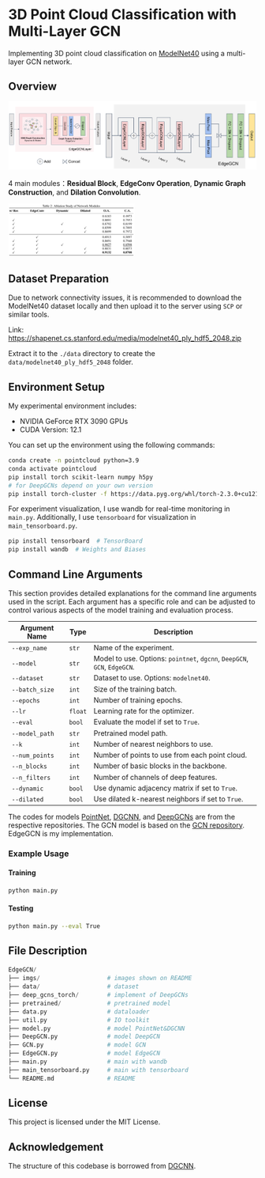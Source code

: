 # 3D Point Cloud Classification with Multi-Layer GCN

Implementing 3D point cloud classification on [ModelNet40](https://modelnet.cs.princeton.edu/) using a multi-layer GCN network.

## Overview

![framework](.\imgs\framework.png)

4 main modules：**Residual Block**, **EdgeConv Operation**, **Dynamic Graph Construction**,  and **Dilation Convolution**.

<img src=".\imgs\exp.png" alt="exp" style="zoom:25%;" />

## Dataset Preparation

Due to network connectivity issues, it is recommended to download the ModelNet40 dataset locally and then upload it to the server using `SCP` or similar tools.

Link: https://shapenet.cs.stanford.edu/media/modelnet40_ply_hdf5_2048.zip

Extract it to the `./data` directory to create the `data/modelnet40_ply_hdf5_2048` folder.

## Environment Setup

My experimental environment includes:

- NVIDIA GeForce RTX 3090 GPUs
- CUDA Version: 12.1

You can set up the environment using the following commands:

```sh
conda create -n pointcloud python=3.9
conda activate pointcloud
pip install torch scikit-learn numpy h5py
# for DeepGCNs depend on your own version
pip install torch-cluster -f https://data.pyg.org/whl/torch-2.3.0+cu121.html
```

For experiment visualization, I use wandb for real-time monitoring in `main.py`. Additionally, I use `tensorboard` for visualization in `main_tensorboard.py`.

```sh
pip install tensorboard  # TensorBoard
pip install wandb  # Weights and Biases
```

## Command Line Arguments

This section provides detailed explanations for the command line arguments used in the script. Each argument has a specific role and can be adjusted to control various aspects of the model training and evaluation process.

| Argument Name  | Type    | Description                                                  |
| -------------- | ------- | ------------------------------------------------------------ |
| `--exp_name`   | `str`   | Name of the experiment.                                      |
| `--model`      | `str`   | Model to use. Options: `pointnet`, `dgcnn`, `DeepGCN`, `GCN`, `EdgeGCN`. |
| `--dataset`    | `str`   | Dataset to use. Options: `modelnet40`.                       |
| `--batch_size` | `int`   | Size of the training batch.                                  |
| `--epochs`     | `int`   | Number of training epochs.                                   |
| `--lr`         | `float` | Learning rate for the optimizer.                             |
| `--eval`       | `bool`  | Evaluate the model if set to `True`.                         |
| `--model_path` | `str`   | Pretrained model path.                                       |
| `--k`          | `int`   | Number of nearest neighbors to use.                          |
| `--num_points` | `int`   | Number of points to use from each point cloud.               |
| `--n_blocks`   | `int`   | Number of basic blocks in the backbone.                      |
| `--n_filters`  | `int`   | Number of channels of deep features.                         |
| `--dynamic`    | `bool`  | Use dynamic adjacency matrix if set to `True`.               |
| `--dilated`    | `bool`  | Use dilated k-nearest neighbors if set to `True`.            |

The codes for models [PointNet](https://github.com/charlesq34/pointnet), [DGCNN](https://github.com/WangYueFt/dgcnn), and [DeepGCNs](https://github.com/lightaime/deep_gcns_torch) are from the respective repositories. The GCN model is based on the [GCN repository](https://github.com/tkipf/pygcn). EdgeGCN is my implementation.

### Example Usage

#### Training

```bash
python main.py
```

#### Testing

```bash
python main.py --eval True
```

## File Description

```python
EdgeGCN/
├── imgs/ 					# images shown on README
├── data/ 					# dataset
├── deep_gcns_torch/		# implement of DeepGCNs
├── pretrained/				# pretrained model
├── data.py					# dataloader
├── util.py					# IO toolkit
├── model.py				# model PointNet&DGCNN
├── DeepGCN.py				# model DeepGCN
├── GCN.py					# model GCN
├── EdgeGCN.py				# model EdgeGCN
├── main.py					# main with wandb
├── main_tensorboard.py		# main with tensorboard
└── README.md				# README
```

## License

This project is licensed under the MIT License.

## Acknowledgement

The structure of this codebase is borrowed from [DGCNN](https://github.com/WangYueFt/dgcnn).

